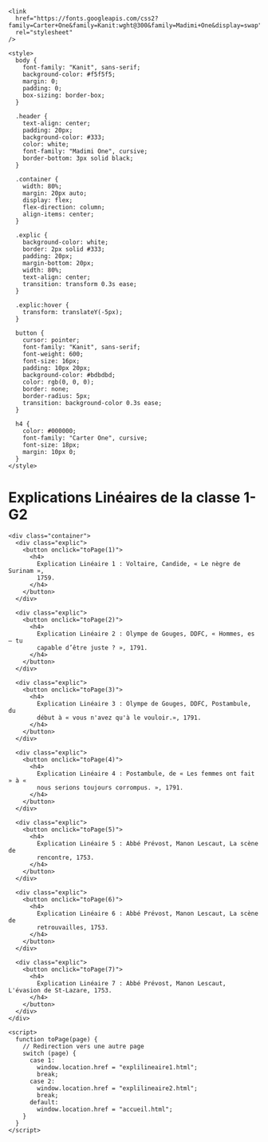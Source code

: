 <!DOCTYPE html>
<html lang="en">
  <head>
    <meta charset="UTF-8" />
    <meta name="viewport" content="width=device-width, initial-scale=1.0" />
    <title>Explications Linéaires</title>

    <link
      href="https://fonts.googleapis.com/css2?family=Carter+One&family=Kanit:wght@300&family=Madimi+One&display=swap"
      rel="stylesheet"
    />

    <style>
      body {
        font-family: "Kanit", sans-serif;
        background-color: #f5f5f5;
        margin: 0;
        padding: 0;
        box-sizing: border-box;
      }

      .header {
        text-align: center;
        padding: 20px;
        background-color: #333;
        color: white;
        font-family: "Madimi One", cursive;
        border-bottom: 3px solid black;
      }

      .container {
        width: 80%;
        margin: 20px auto;
        display: flex;
        flex-direction: column;
        align-items: center;
      }

      .explic {
        background-color: white;
        border: 2px solid #333;
        padding: 20px;
        margin-bottom: 20px;
        width: 80%;
        text-align: center;
        transition: transform 0.3s ease;
      }

      .explic:hover {
        transform: translateY(-5px);
      }

      button {
        cursor: pointer;
        font-family: "Kanit", sans-serif;
        font-weight: 600;
        font-size: 16px;
        padding: 10px 20px;
        background-color: #bdbdbd;
        color: rgb(0, 0, 0);
        border: none;
        border-radius: 5px;
        transition: background-color 0.3s ease;
      }

      h4 {
        color: #000000;
        font-family: "Carter One", cursive;
        font-size: 18px;
        margin: 10px 0;
      }
    </style>
  </head>
  <body>
    <div class="header">
      <h1>Explications Linéaires de la classe 1-G2</h1>
    </div>

    <div class="container">
      <div class="explic">
        <button onclick="toPage(1)">
          <h4>
            Explication Linéaire 1 : Voltaire, Candide, « Le nègre de Surinam »,
            1759.
          </h4>
        </button>
      </div>

      <div class="explic">
        <button onclick="toPage(2)">
          <h4>
            Explication Linéaire 2 : Olympe de Gouges, DDFC, « Hommes, es – tu
            capable d’être juste ? », 1791.
          </h4>
        </button>
      </div>

      <div class="explic">
        <button onclick="toPage(3)">
          <h4>
            Explication Linéaire 3 : Olympe de Gouges, DDFC, Postambule, du
            début à « vous n'avez qu'à le vouloir.», 1791.
          </h4>
        </button>
      </div>

      <div class="explic">
        <button onclick="toPage(4)">
          <h4>
            Explication Linéaire 4 : Postambule, de « Les femmes ont fait » à «
            nous serions toujours corrompus. », 1791.
          </h4>
        </button>
      </div>

      <div class="explic">
        <button onclick="toPage(5)">
          <h4>
            Explication Linéaire 5 : Abbé Prévost, Manon Lescaut, La scène de
            rencontre, 1753.
          </h4>
        </button>
      </div>

      <div class="explic">
        <button onclick="toPage(6)">
          <h4>
            Explication Linéaire 6 : Abbé Prévost, Manon Lescaut, La scène de
            retrouvailles, 1753.
          </h4>
        </button>
      </div>

      <div class="explic">
        <button onclick="toPage(7)">
          <h4>
            Explication Linéaire 7 : Abbé Prévost, Manon Lescaut, L'évasion de St-Lazare, 1753.
          </h4>
        </button>
      </div>
    </div>

    <script>
      function toPage(page) {
        // Redirection vers une autre page
        switch (page) {
          case 1:
            window.location.href = "explilineaire1.html";
            break;
          case 2:
            window.location.href = "explilineaire2.html";
            break;
          default:
            window.location.href = "accueil.html";
        }
      }
    </script>
  </body>
</html>

